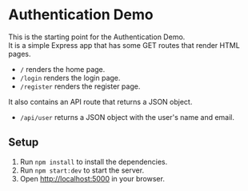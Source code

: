 # Authentication Demo 

This is the starting point for the Authentication Demo.  
It is a simple Express app that has some GET routes that render HTML pages.

- `/` renders the home page.
- `/login` renders the login page.
- `/register` renders the register page.

It also contains an API route that returns a JSON object.

- `/api/user` returns a JSON object with the user's name and email.

## Setup

1. Run `npm install` to install the dependencies.
2. Run `npm start:dev` to start the server.
3. Open [http://localhost:5000](http://localhost:5000) in your browser.
